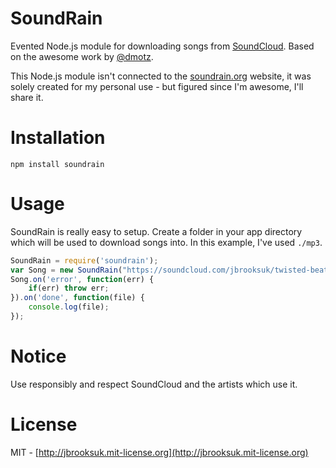 # SoundRain
Evented Node.js module for downloading songs from [SoundCloud](http://soundcloud.com). Based on the awesome work by [@dmotz](https://github.com/dmotz/soundscrape).

This Node.js module isn't connected to the [soundrain.org](http://soundrain.org/) website, it was solely created for my personal use - but figured since I'm awesome, I'll share it.

# Installation
`npm install soundrain`

# Usage
SoundRain is really easy to setup. Create a folder in your app directory which will be used to download songs into. In this example, I've used `./mp3`.

```js
SoundRain = require('soundrain');
var Song = new SoundRain("https://soundcloud.com/jbrooksuk/twisted-beat-sample-at", './mp3');
Song.on('error', function(err) {
	if(err) throw err;
}).on('done', function(file) {
	console.log(file);
});
```

# Notice
Use responsibly and respect SoundCloud and the artists which use it.

# License
MIT - [http://jbrooksuk.mit-license.org](http://jbrooksuk.mit-license.org)